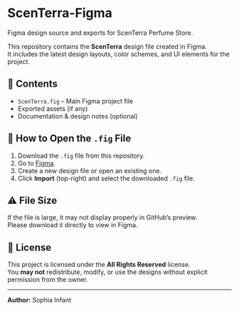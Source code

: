# ScenTerra-Figma
Figma design source and exports for ScenTerra Perfume Store.

This repository contains the **ScenTerra** design file created in Figma.  
It includes the latest design layouts, color schemes, and UI elements for the project.

## 📂 Contents
- `ScenTerra.fig` – Main Figma project file  
- Exported assets (if any)
- Documentation & design notes (optional)

## 📜 How to Open the `.fig` File
1. Download the `.fig` file from this repository.
2. Go to [Figma](https://www.figma.com/).
3. Create a new design file or open an existing one.
4. Click **Import** (top-right) and select the downloaded `.fig` file.

## ⚠️ File Size
If the file is large, it may not display properly in GitHub’s preview.  
Please download it directly to view in Figma.

## 📄 License
This project is licensed under the **All Rights Reserved** license.  
You **may not** redistribute, modify, or use the designs without explicit permission from the owner.

---
**Author:** Sophia Infant
